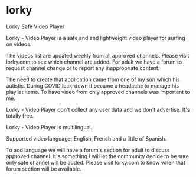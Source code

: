 # lorky
Lorky Safe Video Player

Lorky - Video Player is a safe and and lightweight video player for surfing on videos.

The videos list are updated weekly from all approved channels. Please visit lorky.com to see which channel are added. For adult we have a forum to request channel change or to report any inappropriate content. 

The need to create that application came from one of my son which his autistic. During COVID lock-down it became a headache to manage his playlist items. To have video from only approved channels was important to me. 

Lorky - Video Player don't collect any user data and we don't advertise. It's totally free.

Lorky - Video Player is multilingual.

Supported video language; English, French and a little of Spanish.

To add language we will have a forum's section for adult to discuss approved channel. It's something I will let the community decide to be sure only safe channel will be added. Please visit lorky.com to know when that forum section will be available.
